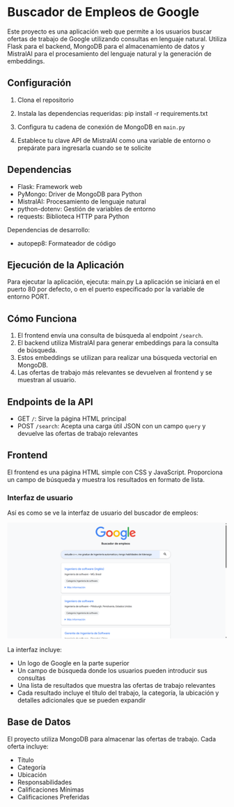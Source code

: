 # Buscador de Empleos de Google

Este proyecto es una aplicación web que permite a los usuarios buscar ofertas de trabajo de Google utilizando consultas en lenguaje natural. Utiliza Flask para el backend, MongoDB para el almacenamiento de datos y MistralAI para el procesamiento del lenguaje natural y la generación de embeddings.

## Configuración

1. Clona el repositorio
2. Instala las dependencias requeridas: pip install -r requirements.txt

3. Configura tu cadena de conexión de MongoDB en `main.py`
4. Establece tu clave API de MistralAI como una variable de entorno o prepárate para ingresarla cuando se te solicite

## Dependencias

- Flask: Framework web
- PyMongo: Driver de MongoDB para Python
- MistralAI: Procesamiento de lenguaje natural
- python-dotenv: Gestión de variables de entorno
- requests: Biblioteca HTTP para Python

Dependencias de desarrollo:
- autopep8: Formateador de código

## Ejecución de la Aplicación

Para ejecutar la aplicación, ejecuta: main.py
La aplicación se iniciará en el puerto 80 por defecto, o en el puerto especificado por la variable de entorno PORT.

## Cómo Funciona

1. El frontend envía una consulta de búsqueda al endpoint `/search`.
2. El backend utiliza MistralAI para generar embeddings para la consulta de búsqueda.
3. Estos embeddings se utilizan para realizar una búsqueda vectorial en MongoDB.
4. Las ofertas de trabajo más relevantes se devuelven al frontend y se muestran al usuario.

## Endpoints de la API

- GET `/`: Sirve la página HTML principal
- POST `/search`: Acepta una carga útil JSON con un campo `query` y devuelve las ofertas de trabajo relevantes

## Frontend

El frontend es una página HTML simple con CSS y JavaScript. Proporciona un campo de búsqueda y muestra los resultados en formato de lista.

### Interfaz de usuario

Así es como se ve la interfaz de usuario del buscador de empleos:

![Interfaz del Buscador de Empleos](img/capturaApp.png)

La interfaz incluye:
- Un logo de Google en la parte superior
- Un campo de búsqueda donde los usuarios pueden introducir sus consultas
- Una lista de resultados que muestra las ofertas de trabajo relevantes
- Cada resultado incluye el título del trabajo, la categoría, la ubicación y detalles adicionales que se pueden expandir

## Base de Datos

El proyecto utiliza MongoDB para almacenar las ofertas de trabajo. Cada oferta incluye:

- Título
- Categoría
- Ubicación
- Responsabilidades
- Calificaciones Mínimas
- Calificaciones Preferidas
